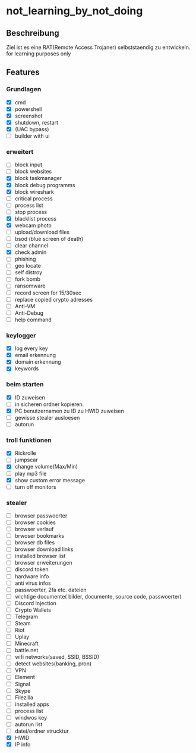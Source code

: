 # not_learning_by_not_doing
## Beschreibung
Ziel ist es eine RAT(Remote Access Trojaner) selbststaendig zu entwickeln.
for learning purposes only
## Features
### Grundlagen
- [X] cmd
- [X] powershell
- [X] screenshot
- [X] shutdown, restart
- [X] (UAC bypass)
- [ ] builder with ui
### erweitert
- [ ] block input
- [ ] block websites
- [X] block taskmanager
- [X] block debug programms
- [X] block wireshark
- [ ] critical process
- [ ] process list
- [ ] stop process
- [X] blacklist process
- [x] webcam photo
- [ ] upload/download files
- [ ] bsod (blue screen of death)
- [ ] clear channel
- [X] check admin
- [ ] phishing
- [ ] geo locate
- [ ] self distroy
- [ ] fork bomb
- [ ] ransomware
- [ ] record screen for 15/30sec
- [ ] replace copied crypto adresses
- [ ] Anti-VM
- [ ] Anti-Debug
- [ ] help command
### keylogger
- [X] log every key
- [X] email erkennung
- [X] domain erkennung
- [X] keywords
### beim starten
- [X] ID zuweisen
- [ ] in sicheren ordner kopieren.
- [X] PC benutzernamen zu ID zu HWID zuweisen
- [ ] gewisse stealer ausloesen
- [ ] autorun
### troll funktionen
- [X] Rickrolle
- [ ] jumpscar
- [X] change volume(Max/Min)
- [ ] play mp3 file
- [X] show custom error message
- [ ] turn off monitors
### stealer
- [ ] browser passwoerter
- [ ] browser cookies
- [ ] browser verlauf
- [ ] brwoser bookmarks
- [ ] browser db files
- [ ] browser download links
- [ ] installed browser list
- [ ] browser erweiterungen
- [ ] discord token
- [ ] hardware info
- [ ] anti virus infos
- [ ] passwoerter, 2fa etc. dateien
- [ ] wichtige documente( bilder, documente, source code, passwoerter)
- [ ] Discord Injection
- [ ] Crypto Wallets
- [ ] Telegram
- [ ] Steam 
- [ ] Riot
- [ ] Uplay
- [ ] Minecraft
- [ ] battle.net
- [ ] wifi networks(saved, SSID, BSSID)
- [ ] detect websites(banking, pron)
- [ ] VPN
- [ ] Element
- [ ] Signal
- [ ] Skype
- [ ] Filezilla
- [ ] installed apps
- [ ] process list
- [ ] windwos key
- [ ] autorun list
- [ ] datei/ordner strucktur
- [X] HWID
- [X] IP info
